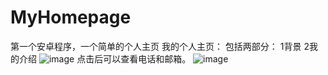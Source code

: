 # MyHomepage
第一个安卓程序，一个简单的个人主页
我的个人主页：
包括两部分：
1背景 2我的介绍
![image](https://github.com/wangrongrong119/MyHomepage/screenshots/before.png)
点击后可以查看电话和邮箱。
![image](https://github.com/wangrongrong119/MyHomepage/screenshots/after.jpeg)

